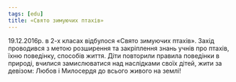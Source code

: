 ```yaml
---
tags: [edu]
title: «Свято зимуючих птахів»
---
```


19.12.2016р. в 2-х класах відбулося «Свято зимуючих птахів». Захід проводився з метою розширення та закріплення знань учнів про птахів, їхню поведінку, способів життя. Діти повторили правила поведінки в природі, вчилися замислюватися над наслідками своїх дітей, жити за девізом: Любов і Милосердя до всього живого на землі!

<slideshow id="72157674247020574"></slideshow>
